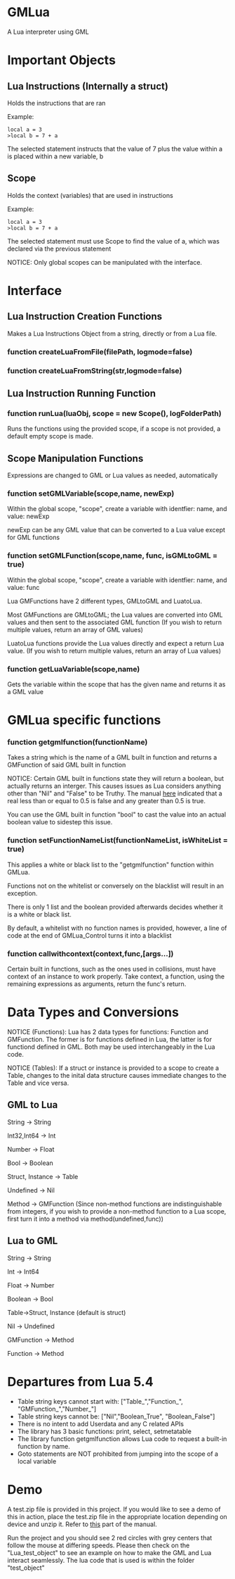 # GMLua

A Lua interpreter using GML

# Important Objects

## Lua Instructions (Internally a struct)
Holds the instructions that are ran

Example: 
```
local a = 3
>local b = 7 + a
```
The selected statement instructs that the value of 7 plus the value within a is placed within a new variable, b


## Scope
Holds the context (variables) that are used in instructions

Example: 

```
local a = 3
>local b = 7 + a
```

The selected statement must use Scope to find the value of a, which was declared via the previous statement

NOTICE: Only global scopes can be manipulated with the interface. 

# Interface

## Lua Instruction Creation Functions

Makes a Lua Instructions Object from a string, directly or from a Lua file.

### function createLuaFromFile(filePath, logmode=false)

### function createLuaFromString(str,logmode=false)

## Lua Instruction Running Function

### function runLua(luaObj, scope = new Scope(), logFolderPath)
Runs the functions using the provided scope, if a scope is not provided, a default empty scope is made.

## Scope Manipulation Functions

Expressions are changed to GML or Lua values as needed, automatically

### function setGMLVariable(scope,name, newExp)

Within the global scope, "scope", create a variable with identfier: name, and value: newExp

newExp can be any GML value that can be converted to a Lua value except for GML functions

### function setGMLFunction(scope,name, func, isGMLtoGML = true)

Within the global scope, "scope", create a variable with identfier: name, and value: func

Lua GMFunctions have 2 different types, GMLtoGML and LuatoLua.

Most GMFunctions are GMLtoGML; the Lua values are converted into GML values and then sent to the associated GML function
(If you wish to return multiple values, return an array of GML values)

LuatoLua functions provide the Lua values directly and expect a return Lua value.
(If you wish to return multiple values, return an array of Lua values)

### function getLuaVariable(scope,name)

Gets the variable within the scope that has the given name and returns it as a GML value

# GMLua specific functions

### function getgmlfunction(functionName)
Takes a string which is the name of a GML built in function and returns a GMFunction of said GML built in function

NOTICE: Certain GML built in functions state they will return a boolean, but actually returns an interger. This causes issues as Lua considers anything other than "Nil" and "False" to be Truthy. The manual [here](https://manual.yoyogames.com/GameMaker_Language/GML_Overview/Data_Types.htm#) indicated that a real less than or equal to 0.5 is false and any greater than 0.5 is true. 

You can use the GML built in function "bool" to cast the value into an actual boolean value to sidestep this issue. 

### function setFunctionNameList(functionNameList, isWhiteList = true)
This applies a white or black list to the "getgmlfunction" function within GMLua. 

Functions not on the whitelist or conversely on the blacklist will result in an exception.

There is only 1 list and the boolean provided afterwards decides whether it is a white or black list.

By default, a whitelist with no function names is provided, however, a line of code at the end of GMLua_Control turns it into a blacklist

### function callwithcontext(context,func,[args...])
Certain built in functions, such as the ones used in collisions, must have context of an instance to work properly. Take context, a function, using the remaining expressions as arguments, return the func's return.


# Data Types and Conversions

NOTICE (Functions): Lua has 2 data types for functions: Function and GMFunction. The former is for functions defined in Lua, the latter is for functiond defined in GML. Both may be used interchangeably in the Lua code.  

NOTICE (Tables): If a struct or instance is provided to a scope to create a Table, changes to the inital data structure causes immediate changes to the Table and vice versa.

## GML to Lua

String -> String

Int32,Int64 -> Int

Number -> Float

Bool -> Boolean

Struct, Instance -> Table

Undefined -> Nil

Method -> GMFunction (Since non-method functions are indistinguishable from integers, if you wish to provide a non-method function to a Lua scope, first turn it into a method via method(undefined,func))


## Lua to GML

String -> String

Int -> Int64 

Float -> Number

Boolean -> Bool

Table->Struct, Instance (default is struct)

Nil -> Undefined

GMFunction -> Method

Function -> Method 

# Departures from Lua 5.4

- Table string keys cannot start with: ["Table_","Function_", "GMFunction_","Number_"]
- Table string keys cannot be: ["Nil","Boolean_True", "Boolean_False"]
- There is no intent to add Userdata and any C related APIs
- The library has 3 basic functions: print, select, setmetatable
- The library function getgmlfunction allows Lua code to request a built-in function by name.
- Goto statements are NOT prohibited from jumping into the scope of a local variable

# Demo

A test.zip file is provided in this project. If you would like to see a demo of this in action, place the test.zip file in the appropriate location depending on device and unzip it. Refer to [this](https://manual.yoyogames.com/Additional_Information/The_File_System.htm) part of the manual.

Run the project and you should see 2 red circles with grey centers that follow the mouse at differing speeds. Please then check on the "Lua_test_object" to see an example on how to make the GML and Lua interact seamlessly. The lua code that is used is within the folder "test_object"
